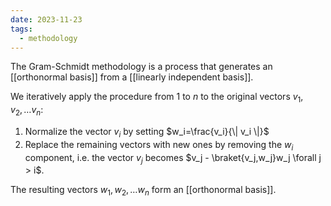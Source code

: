 ```yaml
---
date: 2023-11-23
tags:
  - methodology
---
```

The Gram-Schmidt methodology is a process that generates an [[orthonormal basis]] from a [[linearly independent basis]].

We iteratively apply the procedure from $1$ to $n$ to the original vectors $v_1, v_2, \dots v_n$: 
1. Normalize the vector $v_i$ by setting $w_i=\frac{v_i}{\| v_i \|}$ 
2. Replace the remaining vectors with new ones by removing the $w_i$ component, i.e. the vector $v_j$ becomes $v_j - \braket{v_j,w_j}w_j \forall j > i$.

The resulting vectors $w_1, w_2, \dots w_n$ form an [[orthonormal basis]].